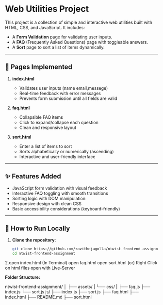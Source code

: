 
# Web Utilities Project

This project is a collection of simple and interactive web utilities built with HTML, CSS, and JavaScript. It includes:

- A **Form Validation** page for validating user inputs.
- A **FAQ** (Frequently Asked Questions) page with toggleable answers.
- A **Sort** page to sort a list of items dynamically.

---

## 📄 Pages Implemented

1. **index.html**
   - Validates user inputs (name email,messege)
   - Real-time feedback with error messages
   - Prevents form submission until all fields are valid

2. **faq.html**
   - Collapsible FAQ items
   - Click to expand/collapse each question
   - Clean and responsive layout

3. **sort.html**
   - Enter a list of items to sort
   - Sorts alphabetically or numerically (ascending)
   - Interactive and user-friendly interface

---

## ✨ Features Added

- JavaScript form validation with visual feedback
- Interactive FAQ toggling with smooth transitions
- Sorting logic with DOM manipulation
- Responsive design with clean CSS
- Basic accessibility considerations (keyboard-friendly)

---

## 🚀 How to Run Locally

1. **Clone the repository:**

   ```bash
   git clone https://github.com/ravithejagolla/ntwist-frontend-assignment.git
   cd ntwist-frontend-assignment

2.open index.html  (In Terminal)
open faq.html
open sort.html
        (or)
Right Click on html files open with Live-Server


**Folder Structure:**

ntwist-frontend-assignment/
│
├── assets/
|   └── css/
|       ├── faq.js
        ├── index.js
        └── sort.js
    js/
    ├── index.js
    ├── sort.js
├── faq.html
├── index.html
├── README.md
├── sort.html

